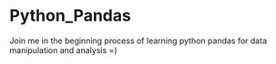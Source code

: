 # Python_Pandas
Join me in the beginning process of learning python pandas for data manipulation and analysis =)
